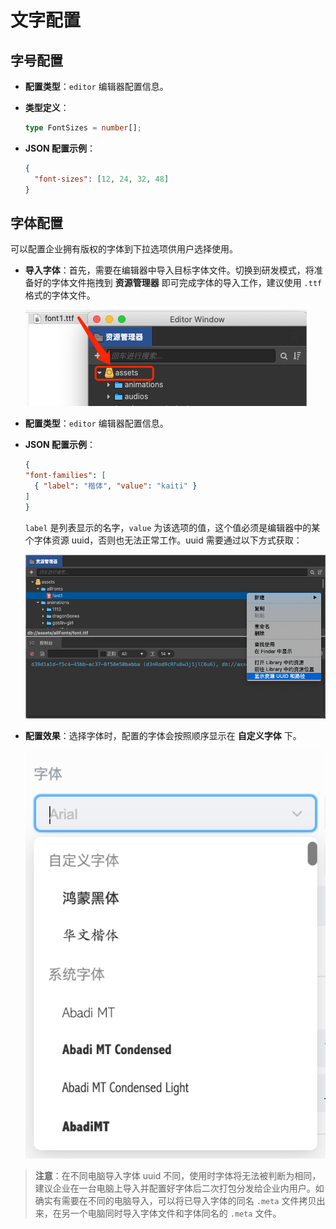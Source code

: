 # 文字配置

## 字号配置

- **配置类型**：`editor` 编辑器配置信息。

- **类型定义**：

    ```ts
    type FontSizes = number[];
    ```

- **JSON 配置示例**：

    ```json
    {
      "font-sizes": [12, 24, 32, 48]
    }
    ```

## 字体配置

可以配置企业拥有版权的字体到下拉选项供用户选择使用。

- **导入字体**：首先，需要在编辑器中导入目标字体文件。切换到研发模式，将准备好的字体文件拖拽到 **资源管理器** 即可完成字体的导入工作，建议使用 `.ttf` 格式的字体文件。

  ![import](./img/import.png)

- **配置类型**：`editor` 编辑器配置信息。

- **JSON 配置示例**：

    ```json
    {
    "font-families": [
      { "label": "楷体", "value": "kaiti" }
    ]
    }
    ```

    `label` 是列表显示的名字，`value` 为该选项的值，这个值必须是编辑器中的某个字体资源 uuid，否则也无法正常工作。uuid 需要通过以下方式获取：

    ![uuid](./img/uuid.png)

- **配置效果**：选择字体时，配置的字体会按照顺序显示在 **自定义字体** 下。

    ![配置效果](./img/font.png)

> **注意**：在不同电脑导入字体 uuid 不同，使用时字体将无法被判断为相同，建议企业在一台电脑上导入并配置好字体后二次打包分发给企业内用户。如确实有需要在不同的电脑导入，可以将已导入字体的同名 `.meta` 文件拷贝出来，在另一个电脑同时导入字体文件和字体同名的 `.meta` 文件。
